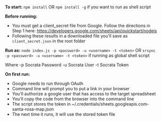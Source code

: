

**To start:**
`npm install` 
OR `npm install -g` if you want to run as shell script

**Before running:**
- You must get a client_secret file from Google. Follow the directions in Step 1 here: https://developers.google.com/sheets/api/quickstart/nodejs
- Following these results in a downloaded file you'll save as `client_secret.json` in the root folder

**Run as:**
`node index.js -p <password> -u <username> -t <token>` 
OR `srsync -p <password> -u <username> -t <token>` if running as global shell script

Where
-p Socrata Password
-u Socrata User
-t Socrata Token

**On first run:**
- Google needs to run through OAuth
- Command line will prompt you to put a link in your browser
- You'll authorize a google user that has access to the target spreadsheet
- You'll copy the code from the browser into the command line
- The script stores the token in ~/.credentials/sheets.googleapis.com-santa-rosa-map.json
- The next time it runs, it will use the stored token file



